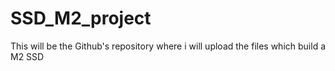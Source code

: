 # SSD_M2_project
 This will be the Github's repository where i will upload the files which build a M2 SSD
